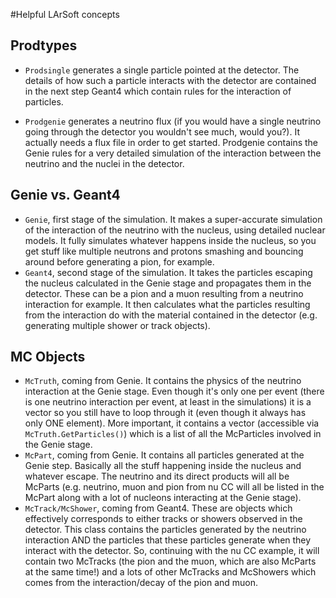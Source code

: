 #Helpful LArSoft concepts

## Prodtypes

* `Prodsingle` generates a single particle pointed at the detector. The details of how such a particle interacts with the detector are contained in the next step Geant4 which contain rules for the interaction of particles.

* `Prodgenie` generates a neutrino flux (if you would have a single neutrino going through the detector you wouldn't see much, would you?). It actually needs a flux file in order to get started. Prodgenie contains the Genie rules for a very detailed simulation of the interaction between the neutrino and the nuclei in the detector.



## Genie vs. Geant4
* `Genie`, first stage of the simulation. It makes a super-accurate simulation of the interaction of the neutrino with the nucleus, using detailed nuclear models. It fully simulates whatever happens inside the nucleus, so you get stuff like multiple neutrons and protons smashing and bouncing around before generating a pion, for example.
* `Geant4`, second stage of the simulation. It takes the particles escaping the nucleus calculated in the Genie stage and propagates them in the detector. These can be a pion and a muon resulting from a neutrino interaction for example. It then calculates what the particles resulting from the interaction do with the material contained in the detector (e.g. generating multiple shower or track objects).

## MC Objects
* `McTruth`, coming from Genie. It contains the physics of the neutrino interaction at the Genie stage. Even though it's only one per event (there is one neutrino interaction per event, at least in the simulations) it is a vector so you still have to loop through it (even though it always has only ONE element).
More important, it contains a vector (accessible via `McTruth.GetParticles()`) which is a list of all the McParticles involved in the Genie stage.
* `McPart`, coming from Genie. It contains all particles generated at the Genie step. Basically all the stuff happening inside the nucleus and whatever escape. The neutrino and its direct products will all be McParts (e.g. neutrino, muon and pion from nu CC will all be listed in the McPart along with a lot of nucleons interacting at the Genie stage).
* `McTrack/McShower`, coming from Geant4. These are objects which effectively corresponds to either tracks or showers observed in the detector. This class contains the particles generated by the neutrino interaction AND the particles that these particles generate when they interact with the detector. So, continuing with the nu CC example, it will contain two McTracks (the pion and the muon, which are also McParts at the same time!) and a lots of other McTracks and McShowers which comes from the interaction/decay of the pion and muon.